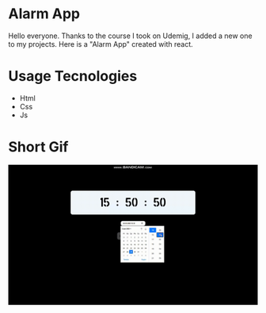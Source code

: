 # Alarm App

Hello everyone. Thanks to the course I took on Udemig, I added a new one to my projects. Here is a "Alarm App" created with react.

# Usage Tecnologies

- Html
- Css
- Js


# Short Gif

![](alarm.gif)
